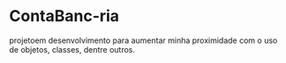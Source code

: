 # ContaBanc-ria
projetoem desenvolvimento para aumentar minha proximidade com o uso de objetos, classes, dentre outros.

